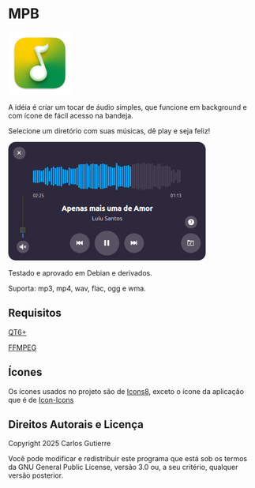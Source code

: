 MPB
===

![MPB Icon](./data/mpb-128.png)

A idéia é criar um tocar de áudio simples, que funcione em background e com ícone de fácil acesso na bandeja.

Selecione um diretório com suas músicas, dê play e seja feliz!

![MPB Icon](./data/screenshot-01.png)

Testado e aprovado em Debian e derivados.

Suporta: mp3, mp4, wav, flac, ogg e wma.

Requisitos
----------

[QT6+](https://qt.io/)

[FFMPEG](https://ffmpeg.org/)

Ícones
------

Os ícones usados no projeto são de [Icons8](https://icons8.com), exceto o ícone da aplicação que é de [Icon-Icons](https://icon-icons.com/)

Direitos Autorais e Licença
---------------------------

Copyright 2025 Carlos Gutierre

Você pode modificar e redistribuir este programa que está sob os termos da GNU General Public License, versão 3.0 ou, a seu critério, qualquer versão posterior.